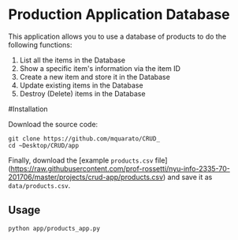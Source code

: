 # Production Application Database

This application allows you to use a database of products to do the following functions:

1) List all the items in the Database
2) Show a specific item's information via the item ID
3) Create a new item and store it in the Database
4) Update existing items in the Database
5) Destroy (Delete) items in the Database

#Installation

Download the source code:

```shell
git clone https://github.com/mquarato/CRUD_
cd ~Desktop/CRUD/app
```

Finally, download the [example `products.csv` file]
(https://raw.githubusercontent.com/prof-rossetti/nyu-info-2335-70-201706/master/projects/crud-app/products.csv) and save it as `data/products.csv`.

## Usage

```shell
python app/products_app.py
```
